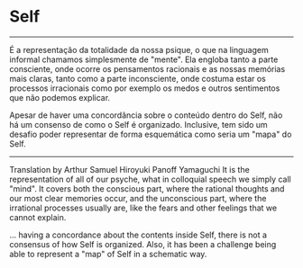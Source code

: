 # Self
---
É a representação da totalidade da nossa psique, o que na linguagem informal chamamos simplesmente de "mente". Ela engloba tanto a parte consciente, onde ocorre os pensamentos racionais e as nossas memórias mais claras, tanto como a parte inconsciente, onde costuma estar os processos irracionais como por exemplo os medos e outros sentimentos que não podemos explicar.

Apesar de haver uma concordância sobre o conteúdo dentro do Self, não há um consenso de como o Self é organizado. Inclusive, tem sido um desafio poder representar de forma esquemática como seria um "mapa" do Self.

---

Translation by Arthur Samuel Hiroyuki Panoff Yamaguchi
It is the representation of all of our psyche, what in colloquial speech we simply call "mind". It covers both the conscious part, where the rational thoughts and our most clear memories occur, and the unconscious part, where the irrational processes usually are, like the fears and other feelings that we cannot explain.

... having a concordance about the contents inside Self, there is not a consensus of how Self is organized. Also, it has been a challenge being able to represent a "map" of Self in a schematic way.